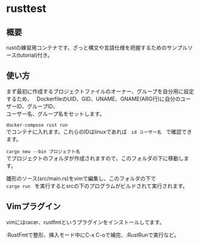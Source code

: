 # rusttest

## 概要
rustの練習用コンテナです。ざっと構文や言語仕様を把握するためのサンプルソース(tutorial)付き。

## 使い方
まず最初に作成するプロジェクトファイルのオーナー、グループを自分用に設定するため、  
DockerfileのUID、GID、UNAME、GNAME(ARG行)に自分のユーザーID、グループID、  
ユーザー名、グループ名をセットします。

`docker-compose rust run`  
でコンテナに入れます。これらのIDはlinuxであれば  
`id ユーザー名`  
で確認できます。

`cargo new --bin プロジェクト名`  
でプロジェクトのフォルダが作成されますので、このフォルダの下に移動します。

雛形のソース(src/main.rs)をvimで編集し、このフォルダの下で  
`cargo run`  
を実行するとsrcの下のプログラムがビルドされて実行されます。

## Vimプラグイン
vimにはracer、rustfmtというプラグインをインストールしてます。

:RustFmtで整形、挿入モード中にC-x C-oで補完、:RustRunで実行など。
